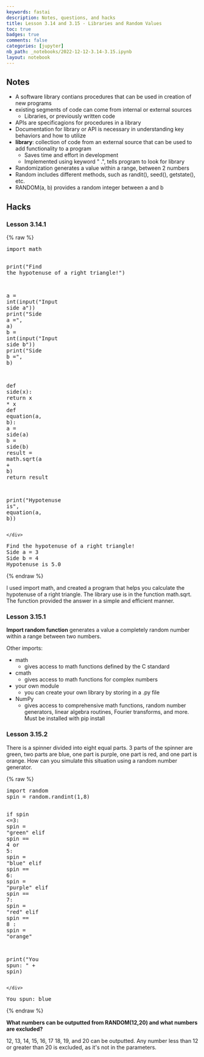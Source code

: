 ```yaml
---
keywords: fastai
description: Notes, questions, and hacks
title: Lesson 3.14 and 3.15 - Libraries and Random Values
toc: true 
badges: true
comments: false
categories: [jupyter]
nb_path: _notebooks/2022-12-12-3.14-3.15.ipynb
layout: notebook
---
```


<!--
#################################################
### THIS FILE WAS AUTOGENERATED! DO NOT EDIT! ###
#################################################
# file to edit: _notebooks/2022-12-12-3.14-3.15.ipynb
-->

<div class="container" id="notebook-container">
        
<div class="cell border-box-sizing text_cell rendered"><div class="inner_cell">
<div class="text_cell_render border-box-sizing rendered_html">
<h2 id="Notes">Notes<a class="anchor-link" href="#Notes"> </a></h2><ul>
<li>A software library contians procedures that can be used in creation of new programs</li>
<li>existing segments of code can come from internal or external sources<ul>
<li>Libraries, or previously written code</li>
</ul>
</li>
<li>APIs are specificagions for procedures in a library</li>
<li>Documentation for library or API is necessary in understanding key behaviors and how to utilize</li>
<li><strong>library</strong>: collection of code from an external source that can be used to add functionality to a program<ul>
<li>Saves time and effort in development</li>
<li>Implemented using keyword " .", tells program to look for library</li>
</ul>
</li>
<li>Randomization generates a value within a range, between 2 numbers</li>
<li>Random includes different methods, such as randit(), seed(), getstate(), etc.</li>
<li>RANDOM(a, b) provides a random integer between a and b</li>
</ul>

</div>
</div>
</div>
<div class="cell border-box-sizing text_cell rendered"><div class="inner_cell">
<div class="text_cell_render border-box-sizing rendered_html">
<h2 id="Hacks">Hacks<a class="anchor-link" href="#Hacks"> </a></h2><h3 id="Lesson-3.14.1">Lesson 3.14.1<a class="anchor-link" href="#Lesson-3.14.1"> </a></h3>
</div>
</div>
</div>
    {% raw %}
    
<div class="cell border-box-sizing code_cell rendered">
<div class="input">

<div class="inner_cell">
    <div class="input_area">
<div class=" highlight hl-ipython3"><pre><span></span><span class="kn">import</span> <span class="nn">math</span>

<span class="nb">print</span><span class="p">(</span><span class="s2">&quot;Find the hypotenuse of a right triangle!&quot;</span><span class="p">)</span>

<span class="n">a</span> <span class="o">=</span> <span class="nb">int</span><span class="p">(</span><span class="nb">input</span><span class="p">(</span><span class="s2">&quot;Input side a&quot;</span><span class="p">))</span>
<span class="nb">print</span><span class="p">(</span><span class="s2">&quot;Side a =&quot;</span><span class="p">,</span> <span class="n">a</span><span class="p">)</span>
<span class="n">b</span> <span class="o">=</span> <span class="nb">int</span><span class="p">(</span><span class="nb">input</span><span class="p">(</span><span class="s2">&quot;Input side b&quot;</span><span class="p">))</span>
<span class="nb">print</span><span class="p">(</span><span class="s2">&quot;Side b =&quot;</span><span class="p">,</span> <span class="n">b</span><span class="p">)</span>

<span class="k">def</span> <span class="nf">side</span><span class="p">(</span><span class="n">x</span><span class="p">):</span>
    <span class="k">return</span> <span class="n">x</span> <span class="o">*</span> <span class="n">x</span>
<span class="k">def</span> <span class="nf">equation</span><span class="p">(</span><span class="n">a</span><span class="p">,</span> <span class="n">b</span><span class="p">):</span>
    <span class="n">a</span> <span class="o">=</span> <span class="n">side</span><span class="p">(</span><span class="n">a</span><span class="p">)</span>
    <span class="n">b</span> <span class="o">=</span> <span class="n">side</span><span class="p">(</span><span class="n">b</span><span class="p">)</span>
    <span class="n">result</span> <span class="o">=</span> <span class="n">math</span><span class="o">.</span><span class="n">sqrt</span><span class="p">(</span><span class="n">a</span> <span class="o">+</span> <span class="n">b</span><span class="p">)</span>
    <span class="k">return</span> <span class="n">result</span>

<span class="nb">print</span><span class="p">(</span><span class="s2">&quot;Hypotenuse is&quot;</span><span class="p">,</span> <span class="n">equation</span><span class="p">(</span><span class="n">a</span><span class="p">,</span> <span class="n">b</span><span class="p">))</span>
</pre></div>

    </div>
</div>
</div>

<div class="output_wrapper">
<div class="output">

<div class="output_area">

<div class="output_subarea output_stream output_stdout output_text">
<pre>Find the hypotenuse of a right triangle!
Side a = 3
Side b = 4
Hypotenuse is 5.0
</pre>
</div>
</div>

</div>
</div>

</div>
    {% endraw %}

<div class="cell border-box-sizing text_cell rendered"><div class="inner_cell">
<div class="text_cell_render border-box-sizing rendered_html">
<p>I used import math, and created a program that helps you calculate the hypotenuse of a right triangle. The library use is in the function math.sqrt. The function provided the answer in a simple and efficient manner.</p>

</div>
</div>
</div>
<div class="cell border-box-sizing text_cell rendered"><div class="inner_cell">
<div class="text_cell_render border-box-sizing rendered_html">
<h3 id="Lesson-3.15.1">Lesson 3.15.1<a class="anchor-link" href="#Lesson-3.15.1"> </a></h3><p><strong>Import random function</strong> generates a value a completely random number within a range between two numbers.</p>
<p>Other imports:</p>
<ul>
<li>math<ul>
<li>gives access to math functions defined by the C standard</li>
</ul>
</li>
<li>cmath<ul>
<li>gives access to math functions for complex numbers</li>
</ul>
</li>
<li>your own module <ul>
<li>you can create your own library by storing in a .py file</li>
</ul>
</li>
<li>NumPy<ul>
<li>gives access to comprehensive math functions, random number generators, linear algebra routines, Fourier transforms, and more. Must be installed with pip install</li>
</ul>
</li>
</ul>

</div>
</div>
</div>
<div class="cell border-box-sizing text_cell rendered"><div class="inner_cell">
<div class="text_cell_render border-box-sizing rendered_html">
<h3 id="Lesson-3.15.2">Lesson 3.15.2<a class="anchor-link" href="#Lesson-3.15.2"> </a></h3><p>There is a spinner divided into eight equal parts. 3 parts of the spinner are green, two parts are blue, one part is purple, one part is red, and one part is orange. How can you simulate this situation using a random number generator.</p>

</div>
</div>
</div>
    {% raw %}
    
<div class="cell border-box-sizing code_cell rendered">
<div class="input">

<div class="inner_cell">
    <div class="input_area">
<div class=" highlight hl-ipython3"><pre><span></span><span class="kn">import</span> <span class="nn">random</span>
<span class="n">spin</span> <span class="o">=</span> <span class="n">random</span><span class="o">.</span><span class="n">randint</span><span class="p">(</span><span class="mi">1</span><span class="p">,</span><span class="mi">8</span><span class="p">)</span>

<span class="k">if</span> <span class="n">spin</span> <span class="o">&lt;=</span><span class="mi">3</span><span class="p">:</span>
    <span class="n">spin</span> <span class="o">=</span> <span class="s2">&quot;green&quot;</span>
<span class="k">elif</span> <span class="n">spin</span> <span class="o">==</span> <span class="mi">4</span> <span class="ow">or</span> <span class="mi">5</span><span class="p">:</span>
    <span class="n">spin</span> <span class="o">=</span> <span class="s2">&quot;blue&quot;</span>
<span class="k">elif</span> <span class="n">spin</span> <span class="o">==</span> <span class="mi">6</span><span class="p">:</span>
    <span class="n">spin</span> <span class="o">=</span> <span class="s2">&quot;purple&quot;</span>
<span class="k">elif</span> <span class="n">spin</span> <span class="o">==</span> <span class="mi">7</span><span class="p">:</span>
    <span class="n">spin</span> <span class="o">=</span> <span class="s2">&quot;red&quot;</span>
<span class="k">elif</span> <span class="n">spin</span> <span class="o">==</span> <span class="mi">8</span> <span class="p">:</span>
    <span class="n">spin</span> <span class="o">=</span> <span class="s2">&quot;orange&quot;</span>

<span class="nb">print</span><span class="p">(</span><span class="s2">&quot;You spun: &quot;</span> <span class="o">+</span> <span class="n">spin</span><span class="p">)</span>
</pre></div>

    </div>
</div>
</div>

<div class="output_wrapper">
<div class="output">

<div class="output_area">

<div class="output_subarea output_stream output_stdout output_text">
<pre>You spun: blue
</pre>
</div>
</div>

</div>
</div>

</div>
    {% endraw %}

<div class="cell border-box-sizing text_cell rendered"><div class="inner_cell">
<div class="text_cell_render border-box-sizing rendered_html">
<p><strong>What numbers can be outputted from RANDOM(12,20) and what numbers are excluded?</strong> <br></p>
<p>12, 13, 14, 15, 16, 17 18, 19, and 20 can be outputted. Any number less than 12 or greater than 20 is excluded, as it's not in the parameters.</p>

</div>
</div>
</div>
</div>
 

